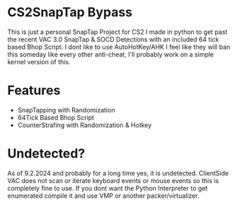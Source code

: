 # CS2SnapTap Bypass 
This is just a personal SnapTap Project for CS2 I made in python to get past the recent VAC 3.0 SnapTap &amp; SOCD Detections with an included 64 tick based Bhop Script. I dont like to use AutoHotKey/AHK I feel like they will ban this someday like every other anti-cheat, I'll probably work on a simple kernel version of this.
# Features
- SnapTapping with Randomization
- 64Tick Based Bhop Script
- CounterStrafing with Randomization & Hotkey
# Undetected?
As of 9.2.2024 and probably for a long time yes, it is undetected. ClientSide VAC does not scan or iterate keyboard events or mouse events so this is completely fine to use. If you dont want the Python Interpreter to get enumerated compile it and use VMP or another packer/virtualizer.
